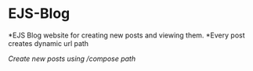 # EJS-Blog

*EJS Blog website for creating new posts and viewing them.
*Every post creates dynamic url path

*Create new posts using /compose path*

